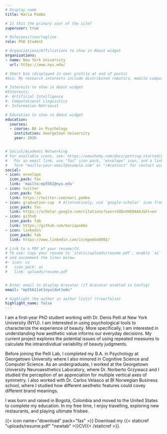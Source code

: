```yaml
---
# Display name
title: Maria Pombo

# Is this the primary user of the site?
superuser: true

# Role/position/tagline
role: PhD Student

# Organizations/Affiliations to show in About widget
organizations:
- name: New York University
  url: https://www.nyu.edu/

# Short bio (displayed in user profile at end of posts)
#bio: My research interests include distributed robotics, mobile computing and programmable matter.

# Interests to show in About widget
#Interests:
#- Artificial Intelligence
#- Computational Linguistics
#- Information Retrieval

# Education to show in About widget
education:
  courses:
  - course: BA in Psychology
    institution: Georgetown University
    year: 2020


# Social/Academic Networking
# For available icons, see: https://wowchemy.com/docs/getting-started/page-builder/#icons
#   For an email link, use "fas" icon pack, "envelope" icon, and a link in the
#   form "mailto:your-email@example.com" or "/#contact" for contact widget.
social:
- icon: envelope
  icon_pack: fas
  link: 'mailto:mp5561@nyu.edu'
- icon: twitter
  icon_pack: fab
  link: https://twitter.com/mari_pombo
- icon: graduation-cap  # Alternatively, use `google-scholar` icon from `ai` icon pack
  icon_pack: fas
  link: https://scholar.google.com/citations?user=SGDxVHEAAAAJ&hl=en
- icon: github
  icon_pack: fab
  link: https://github.com/mariapombo
- icon: linkedin
  icon_pack: fab
  link: https://www.linkedin.com/in/mpombo0902/

# Link to a PDF of your resume/CV.
# To use: copy your resume to `static/uploads/resume.pdf`, enable `ai` icons in `params.toml`, 
# and uncomment the lines below.
#- icon: cv
#   icon_pack: ai
#   link: uploads/resume.pdf


# Enter email to display Gravatar (if Gravatar enabled in Config)
email: "mp5561[at]nyu[dot]edu"

# Highlight the author in author lists? (true/false)
highlight_name: false
---
```



I am a first-year PhD student working with Dr. Denis Pelli at New York University (NYU). I am interested in using psychological tools to characterize the experience of beauty. More specifically, I am interested in understanding how aesthetic value informs our everyday decisions. My current project explores the potential issues of using repeated measures to calculate the intraindividual variability of beauty judgments. 

Before joining the Pelli Lab, I completed my B.A. in Psychology at Georgetown University where I also minored in Cognitive Science and Computer Science. As an undergraduate, I worked at the Georgetown University Neuroaesthetics Laboratory, where Dr. Norberto Grzywacz and I studied the perception of an appreciation for multiple vertical axes of symmetry. I also worked with Dr. Carlos Velasco at BI Norwegian Business school, where I studied how different aesthetic features could covey different brand meanings. 

I was born and raised in Bogotá, Colombia and moved to the United States to complete my education. In my free time, I enjoy travelling, exploring new restaurants, and playing ultimate frisbee. 


{{< icon name="download" pack="fas" >}} Download my {{< staticref "uploads/resume.pdf" "newtab" >}}CV{{< /staticref >}}.
